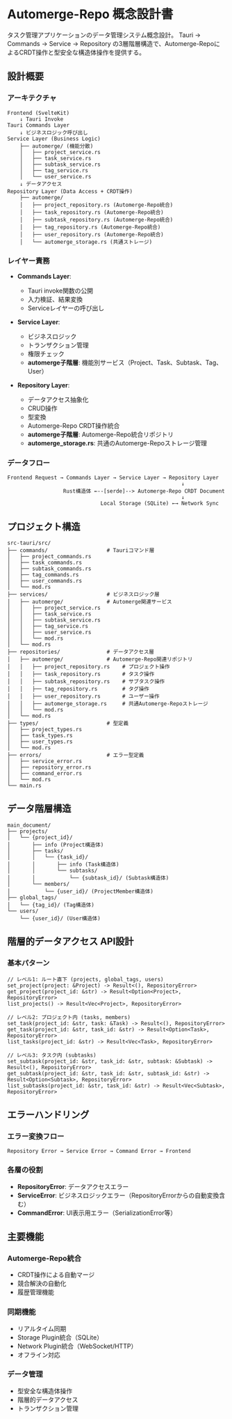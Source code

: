 # Automerge-Repo 概念設計書

タスク管理アプリケーションのデータ管理システム概念設計。
Tauri → Commands → Service → Repository の3層階層構造で、Automerge-RepoによるCRDT操作と型安全な構造体操作を提供する。

## 設計概要

### アーキテクチャ
```
Frontend (SvelteKit)
    ↓ Tauri Invoke
Tauri Commands Layer
    ↓ ビジネスロジック呼び出し
Service Layer (Business Logic)
    ├── automerge/ (機能分散)
    │   ├── project_service.rs
    │   ├── task_service.rs
    │   ├── subtask_service.rs
    │   ├── tag_service.rs
    │   └── user_service.rs
    ↓ データアクセス
Repository Layer (Data Access + CRDT操作)
    ├── automerge/
    │   ├── project_repository.rs (Automerge-Repo統合)
    │   ├── task_repository.rs (Automerge-Repo統合)
    │   ├── subtask_repository.rs (Automerge-Repo統合)
    │   ├── tag_repository.rs (Automerge-Repo統合)
    │   ├── user_repository.rs (Automerge-Repo統合)
    │   └── automerge_storage.rs (共通ストレージ)
```

### レイヤー責務
- **Commands Layer**: 
  - Tauri invoke関数の公開
  - 入力検証、結果変換
  - Serviceレイヤーの呼び出し

- **Service Layer**: 
  - ビジネスロジック
  - トランザクション管理
  - 権限チェック
  - **automerge子階層**: 機能別サービス（Project、Task、Subtask、Tag、User）

- **Repository Layer**: 
  - データアクセス抽象化
  - CRUD操作
  - 型変換
  - Automerge-Repo CRDT操作統合
  - **automerge子階層**: Automerge-Repo統合リポジトリ
  - **automerge_storage.rs**: 共通のAutomerge-Repoストレージ管理

### データフロー
```
Frontend Request → Commands Layer → Service Layer → Repository Layer
                                                        ↓
                  Rust構造体 ←--[serde]--> Automerge-Repo CRDT Document
                                                        ↓
                              Local Storage (SQLite) ←→ Network Sync
```

## プロジェクト構造

```
src-tauri/src/
├── commands/                   # Tauriコマンド層
│   ├── project_commands.rs
│   ├── task_commands.rs
│   ├── subtask_commands.rs
│   ├── tag_commands.rs
│   ├── user_commands.rs
│   └── mod.rs
├── services/                   # ビジネスロジック層
│   ├── automerge/              # Automerge関連サービス
│   │   ├── project_service.rs
│   │   ├── task_service.rs
│   │   ├── subtask_service.rs
│   │   ├── tag_service.rs
│   │   ├── user_service.rs
│   │   └── mod.rs
│   └── mod.rs
├── repositories/               # データアクセス層
│   ├── automerge/              # Automerge-Repo関連リポジトリ
│   │   ├── project_repository.rs    # プロジェクト操作
│   │   ├── task_repository.rs       # タスク操作
│   │   ├── subtask_repository.rs    # サブタスク操作
│   │   ├── tag_repository.rs        # タグ操作
│   │   ├── user_repository.rs       # ユーザー操作
│   │   ├── automerge_storage.rs     # 共通Automerge-Repoストレージ
│   │   └── mod.rs
│   └── mod.rs
├── types/                      # 型定義
│   ├── project_types.rs
│   ├── task_types.rs
│   ├── user_types.rs
│   └── mod.rs
├── errors/                     # エラー型定義
│   ├── service_error.rs
│   ├── repository_error.rs
│   ├── command_error.rs
│   └── mod.rs
└── main.rs
```

## データ階層構造

```
main_document/
├── projects/
│   └── {project_id}/
│       ├── info (Project構造体)
│       ├── tasks/
│       │   └── {task_id}/
│       │       ├── info (Task構造体)
│       │       └── subtasks/
│       │           └── {subtask_id}/ (Subtask構造体)
│       └── members/
│           └── {user_id}/ (ProjectMember構造体)
├── global_tags/
│   └── {tag_id}/ (Tag構造体)
└── users/
    └── {user_id}/ (User構造体)
```

## 階層的データアクセス API設計

### 基本パターン
```
// レベル1: ルート直下 (projects, global_tags, users)
set_project(project: &Project) -> Result<(), RepositoryError>
get_project(project_id: &str) -> Result<Option<Project>, RepositoryError>
list_projects() -> Result<Vec<Project>, RepositoryError>

// レベル2: プロジェクト内 (tasks, members)  
set_task(project_id: &str, task: &Task) -> Result<(), RepositoryError>
get_task(project_id: &str, task_id: &str) -> Result<Option<Task>, RepositoryError>
list_tasks(project_id: &str) -> Result<Vec<Task>, RepositoryError>

// レベル3: タスク内 (subtasks)
set_subtask(project_id: &str, task_id: &str, subtask: &Subtask) -> Result<(), RepositoryError>
get_subtask(project_id: &str, task_id: &str, subtask_id: &str) -> Result<Option<Subtask>, RepositoryError>
list_subtasks(project_id: &str, task_id: &str) -> Result<Vec<Subtask>, RepositoryError>
```

## エラーハンドリング

### エラー変換フロー
```
Repository Error → Service Error → Command Error → Frontend
```

### 各層の役割
- **RepositoryError**: データアクセスエラー
- **ServiceError**: ビジネスロジックエラー（RepositoryErrorからの自動変換含む）
- **CommandError**: UI表示用エラー（SerializationError等）

## 主要機能

### Automerge-Repo統合
- CRDT操作による自動マージ
- 競合解決の自動化
- 履歴管理機能

### 同期機能
- リアルタイム同期
- Storage Plugin統合（SQLite）
- Network Plugin統合（WebSocket/HTTP）
- オフライン対応

### データ管理
- 型安全な構造体操作
- 階層的データアクセス
- トランザクション管理